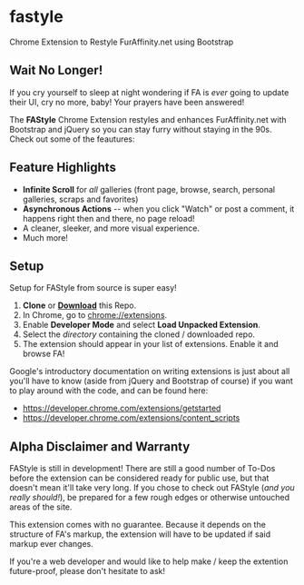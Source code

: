 # fastyle
Chrome Extension to Restyle FurAffinity.net using Bootstrap

## Wait No Longer!
If you cry yourself to sleep at night wondering if FA is *ever*
going to update their UI, cry no more, baby! Your prayers have been
answered!

The **FAStyle** Chrome Extension restyles and enhances FurAffinity.net
with Bootstrap and jQuery so you can stay furry without staying
in the 90s. Check out some of the feautures:

## Feature Highlights

* **Infinite Scroll** for *all* galleries (front page, browse, search, personal galleries, scraps and favorites)
* **Asynchronous Actions** -- when you click "Watch" or post a comment, it happens right then and there, no page reload!
* A cleaner, sleeker, and more visual experience.
* Much more!

## Setup
Setup for FAStyle from source is super easy!

1. **Clone** or **[Download](https://github.com/CopperBadger/fastyle/archive/master.zip)** this Repo.
2. In Chrome, go to [chrome://extensions](chrome://extensions).
3. Enable **Developer Mode** and select **Load Unpacked Extension**.
4. Select the *directory* containing the cloned / downloaded repo.
5. The extension should appear in your list of extensions. Enable it and browse FA!

Google's introductory documentation on writing extensions is just
about all you'll have to know (aside from jQuery and Bootstrap of
course) if you want to play around with the code, and can be found
here:

* <https://developer.chrome.com/extensions/getstarted>
* <https://developer.chrome.com/extensions/content_scripts>

## Alpha Disclaimer and Warranty
FAStyle is still in development! There are still a good number of
To-Dos before the extension can be considered ready for public use,
but that doesn't mean it'll take very long. If you chose to check
out FAStyle (*and you really should!*), be prepared for a few
rough edges or otherwise untouched areas of the site.

This extension comes with no guarantee. Because it depends on the
structure of FA's markup, the extension will have to be updated
if said markup ever changes.

If you're a web developer and would like to help make / keep the
extention future-proof, please don't hesitate to ask!
